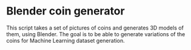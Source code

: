 # Blender coin generator

This script takes a set of pictures of coins and generates 3D models of them, using Blender. The goal is to be able to generate variations of the coins for Machine Learning dataset generation.
